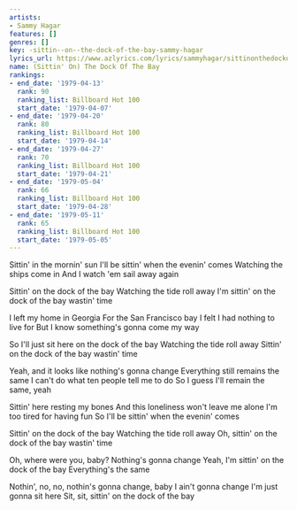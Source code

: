 ```yaml
---
artists:
- Sammy Hagar
features: []
genres: []
key: -sittin--on--the-dock-of-the-bay-sammy-hagar
lyrics_url: https://www.azlyrics.com/lyrics/sammyhagar/sittinonthedockofthebay.html
name: (Sittin' On) The Dock Of The Bay
rankings:
- end_date: '1979-04-13'
  rank: 90
  ranking_list: Billboard Hot 100
  start_date: '1979-04-07'
- end_date: '1979-04-20'
  rank: 80
  ranking_list: Billboard Hot 100
  start_date: '1979-04-14'
- end_date: '1979-04-27'
  rank: 70
  ranking_list: Billboard Hot 100
  start_date: '1979-04-21'
- end_date: '1979-05-04'
  rank: 66
  ranking_list: Billboard Hot 100
  start_date: '1979-04-28'
- end_date: '1979-05-11'
  rank: 65
  ranking_list: Billboard Hot 100
  start_date: '1979-05-05'
---
```


Sittin' in the mornin' sun
I'll be sittin' when the evenin' comes
Watching the ships come in
And I watch 'em sail away again

Sittin' on the dock of the bay
Watching the tide roll away
I'm sittin' on the dock of the bay wastin' time

I left my home in Georgia
For the San Francisco bay
I felt I had nothing to live for
But I know something's gonna come my way

So I'll just sit here on the dock of the bay
Watching the tide roll away
Sittin' on the dock of the bay wastin' time

Yeah, and it looks like nothing's gonna change
Everything still remains the same
I can't do what ten people tell me to do
So I guess I'll remain the same, yeah

Sittin' here resting my bones
And this loneliness won't leave me alone
I'm too tired for having fun
So I'll be sittin' when the evenin' comes

Sittin' on the dock of the bay
Watching the tide roll away
Oh, sittin' on the dock of the bay wastin' time

Oh, where were you, baby?
Nothing's gonna change
Yeah, I'm sittin' on the dock of the bay
Everything's the same

Nothin', no, no, nothin's gonna change, baby
I ain't gonna change
I'm just gonna sit here
Sit, sit, sittin' on the dock of the bay



